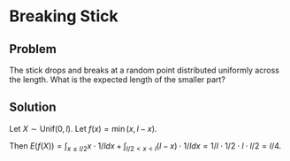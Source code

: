# Breaking Stick

## Problem

The stick drops and breaks at a random point distributed uniformly across the length. What is the expected length of the smaller part? 

## Solution

Let $X \sim \textrm{Unif}(0, l)$. Let $f(x) = \min (x, l-x)$.

Then $E(f(X)) = \int_{x \leq l/2} x \cdot 1/l dx + \int_{l/2 < x < l} (l-x) \cdot 1/l dx = 1/l \cdot 1/2 \cdot l \cdot l/2 = l/4$.